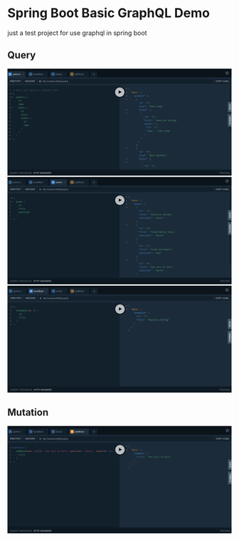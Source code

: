 # Spring Boot Basic GraphQL Demo

just a test project for use graphql in spring boot

## Query

![getAuthors](screenshots/getAuthors.png)
![getBooks](screenshots/getBooks.png)
![getBookById](screenshots/getBookById.png)

## Mutation

![addBook](screenshots/addBook.png)
